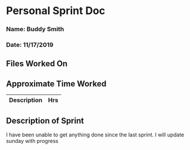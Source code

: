 
# Personal Sprint Doc


### Name: Buddy Smith
### Date: 11/17/2019

## Files Worked On



## Approximate Time Worked

| Description                     | Hrs  |
| :------------------------------ | ---: |


## Description of Sprint
I have been unable to get anything done since the last sprint.  I will update sunday with progress
